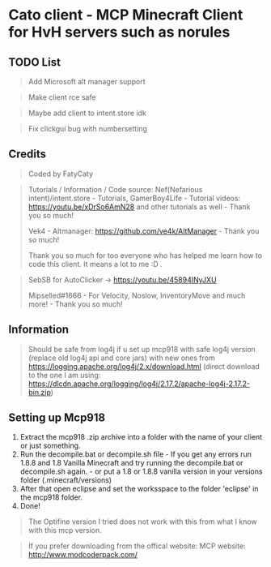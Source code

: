 # Cato client - MCP Minecraft Client for HvH servers such as norules
## TODO List
> Add Microsoft alt manager support

> Make client rce safe

> Maybe add client to intent.store idk

> Fix clickgui bug with numbersetting
## Credits
> Coded by FatyCaty

> Tutorials / Information / Code source:  Nef(Nefarious intent)/intent.store - Tutorials, GamerBoy4Life - Tutorial videos: https://youtu.be/xDrSo6AmN28 and other tutorials as well - Thank you so much! 
>
>Vek4 - Altmanager: https://github.com/ve4k/AltManager - Thank you so much!
>
> Thank you so much for too everyone who has helped me learn how to code this client. It means a lot to me :D .


> SebSB for AutoClicker -> https://youtu.be/45894INyJXU 
>
> Mipselled#1666 - For Velocity, Noslow, InventoryMove and much more! - Thank you so much!
## Information
> Should be safe from log4j if u set up mcp918 with safe log4j version (replace old log4j api and core jars) with new ones from https://logging.apache.org/log4j/2.x/download.html (direct download to the one I am using: https://dlcdn.apache.org/logging/log4j/2.17.2/apache-log4j-2.17.2-bin.zip)

## Setting up Mcp918
1. Extract the mcp918 .zip archive into a folder with the name of your client or just something.
2. Run the decompile.bat or decompile.sh file - If you get any errors run 1.8.8 and 1.8 Vanilla Minecraft and try running the decompile.bat or decompile.sh again. - or put a 1.8 or 1.8.8 vanilla version in your versions folder (.minecraft/versions)
3. After that open eclipse and set the worksspace to the folder 'eclipse' in the mcp918 folder.
4. Done!

> The Optifine version I tried does not work with this from what I know with this mcp version.

> If you prefer downloading from the offical website: MCP website: http://www.modcoderpack.com/
